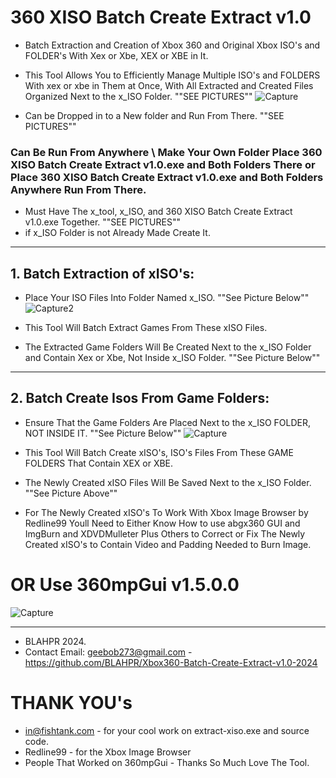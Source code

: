 # 360 XISO Batch Create Extract v1.0
* Batch Extraction and Creation of Xbox 360 and Original Xbox ISO's and FOLDER's With Xex or Xbe, XEX or XBE in It.
* This Tool Allows You to Efficiently Manage Multiple ISO's and FOLDERS With xex or xbe in Them at Once, With All Extracted and Created Files Organized Next to the x_ISO Folder. ""SEE PICTURES""
![Capture](https://github.com/user-attachments/assets/b03a169c-b525-475b-bcbe-fe7456b9e314)

* Can be Dropped in to a New folder and Run From There.  ""SEE PICTURES""
### Can Be Run From Anywhere \ Make Your Own Folder Place 360 XISO Batch Create Extract v1.0.exe and Both Folders There or Place 360 XISO Batch Create Extract v1.0.exe and Both Folders Anywhere Run From There. 
* Must Have The x_tool, x_ISO, and 360 XISO Batch Create Extract v1.0.exe Together. ""SEE PICTURES""
* if x_ISO Folder is not Already Made Create It. 
**********************************************************************
## 1. Batch Extraction of xISO's:

* Place Your ISO Files Into Folder Named x_ISO. ""See Picture Below""
![Capture2](https://github.com/user-attachments/assets/c20b4d13-027d-41d8-815f-e7710cf22db4)

* This Tool Will Batch Extract Games From These xISO Files.

* The Extracted Game Folders Will Be Created Next to the x_ISO Folder and Contain Xex or Xbe, Not Inside x_ISO Folder. ""See Picture Below""
**********************************************************************
## 2. Batch Create Isos From Game Folders:

* Ensure That the Game Folders Are Placed Next to the x_ISO FOLDER, NOT INSIDE IT. ""See Picture Below""
![Capture](https://github.com/user-attachments/assets/d5562ee2-2ff2-4c88-83d9-106d9193ad8d)

* This Tool Will Batch Create xISO's, ISO's Files From These GAME FOLDERS That Contain XEX or XBE.

* The Newly Created xISO Files Will Be Saved Next to the x_ISO Folder. ""See Picture Above""
* For The Newly Created xISO's To Work With Xbox Image Browser by Redline99 Youll Need to Either Know How to use abgx360 GUI and ImgBurn and XDVDMulleter Plus Others to Correct or Fix
  The Newly Created xISO's to Contain Video and Padding Needed to Burn Image.
# OR Use 360mpGui v1.5.0.0 
![Capture](https://github.com/user-attachments/assets/580f960c-3e68-47e9-9337-e2cfb0f3ef63) 

**********************************************************************
* BLAHPR 2024.
* Contact Email: geebob273@gmail.com - https://github.com/BLAHPR/Xbox360-Batch-Create-Extract-v1.0-2024

# THANK YOU's
* <in@fishtank.com> - for your cool work on extract-xiso.exe and source code.
* Redline99 - for the Xbox Image Browser
* People That Worked on 360mpGui - Thanks So Much Love The Tool.
